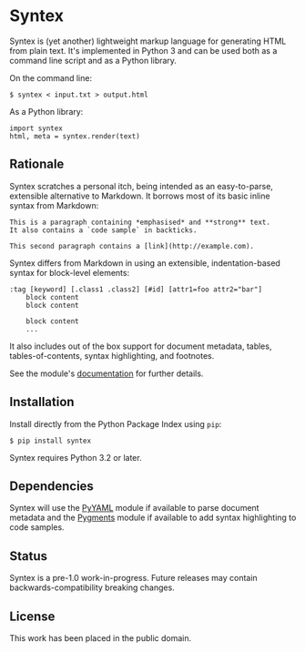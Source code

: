 
Syntex
======

Syntex is (yet another) lightweight markup language for generating HTML from plain text. It's implemented in Python 3 and can be used both as a command line script and as a Python library.

On the command line:

    $ syntex < input.txt > output.html

As a Python library:

    import syntex
    html, meta = syntex.render(text)


Rationale
---------

Syntex scratches a personal itch, being intended as an easy-to-parse, extensible alternative to Markdown. It borrows most of its basic inline syntax from Markdown:

    This is a paragraph containing *emphasised* and **strong** text.
    It also contains a `code sample` in backticks.

    This second paragraph contains a [link](http://example.com).

Syntex differs from Markdown in using an extensible, indentation-based syntax for block-level elements:

    :tag [keyword] [.class1 .class2] [#id] [attr1=foo attr2="bar"]
        block content
        block content

        block content
        ...

It also includes out of the box support for document metadata, tables, tables-of-contents, syntax highlighting, and footnotes.

See the module's [documentation](http://pythonhosted.org/syntex/) for further details.


Installation
------------

Install directly from the Python Package Index using `pip`:

    $ pip install syntex

Syntex requires Python 3.2 or later.


Dependencies
------------

Syntex will use the [PyYAML](http://pyyaml.org) module if available to parse document metadata and the [Pygments](http://pygments.org) module if available to add syntax highlighting to code samples.


Status
------

Syntex is a pre-1.0 work-in-progress. Future releases may contain backwards-compatibility breaking changes.


License
-------

This work has been placed in the public domain.
